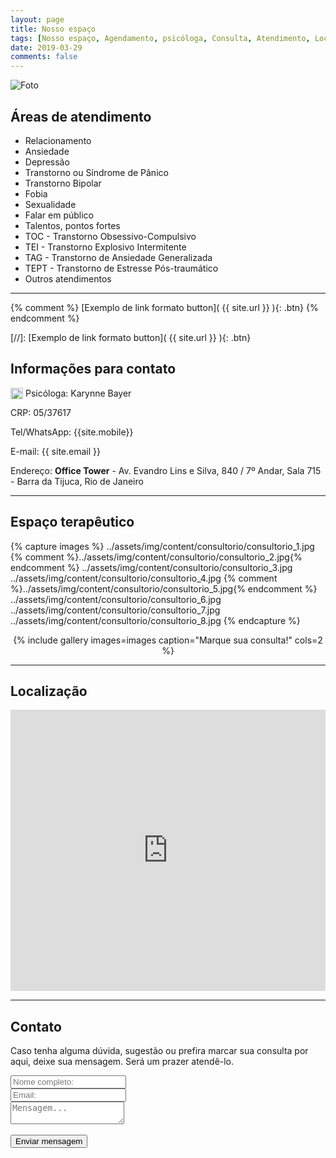 ```yaml
---
layout: page
title: Nosso espaço
tags: [Nosso espaço, Agendamento, psicóloga, Consulta, Atendimento, Localização]
date: 2019-03-29
comments: false
---
```


![Foto](../assets/img/content/consultorio/consultorio_1.jpg)  

## Áreas de atendimento

* Relacionamento
* Ansiedade
* Depressão
* Transtorno ou Síndrome de Pânico
* Transtorno Bipolar
* Fobia
* Sexualidade
* Falar em público
* Talentos, pontos fortes
* TOC - Transtorno Obsessivo-Compulsivo
* TEI - Transtorno Explosivo Intermitente
* TAG - Transtorno de Ansiedade Generalizada
* TEPT - Transtorno de Estresse Pós-traumático
* Outros atendimentos

---

{% comment %}
[Exemplo de link formato button]( {{ site.url }} ){: .btn}
{% endcomment %}

[//]: [Exemplo de link formato button]( {{ site.url }} ){: .btn}

## Informações para contato

<img style="width: 20px; height: 18px;float: left;" src="{{ site.url }}/favicon-psicologia-50x50.png">&nbsp;Psicóloga: Karynne Bayer

<i class="fas fa-brain fa-lg"></i> CRP: 05/37617

<i class="fab fa-whatsapp fa-lg"></i> Tel/WhatsApp: {{site.mobile}}

<i class="fas fa-envelope fa-lg"></i> E-mail: {{ site.email }}

<i class="fas fa-map-marker-alt fa-lg"></i> Endereço: **Office Tower** - Av. Evandro Lins e Silva, 840 / 7º Andar, Sala 715 - Barra da Tijuca, Rio de Janeiro

---

## Espaço terapêutico

{% capture images %}
    ../assets/img/content/consultorio/consultorio_1.jpg
    {% comment %}../assets/img/content/consultorio/consultorio_2.jpg{% endcomment %}
    ../assets/img/content/consultorio/consultorio_3.jpg
    ../assets/img/content/consultorio/consultorio_4.jpg
    {% comment %}../assets/img/content/consultorio/consultorio_5.jpg{% endcomment %}
    ../assets/img/content/consultorio/consultorio_6.jpg
    ../assets/img/content/consultorio/consultorio_7.jpg
    ../assets/img/content/consultorio/consultorio_8.jpg
{% endcapture %}
<div style="text-align: center;">{% include gallery images=images caption="Marque sua consulta!" cols=2 %}</div>

---

## Localização

<iframe src="https://www.google.com/maps/embed?pb=!1m18!1m12!1m3!1d486.36577377518364!2d-43.32650881377901!3d-23.003743731981494!2m3!1f0!2f0!3f0!3m2!1i1024!2i768!4f13.1!3m3!1m2!1s0x9bd0a6cce79395%3A0x187f417d257fc2b3!2sOffice+Tower!5e0!3m2!1spt-BR!2sbr!4v1554051902313!5m2!1spt-BR!2sbr" width="100%" height="450" frameborder="0" style="border:0" allowfullscreen></iframe>

---

## Contato

<p>Caso tenha alguma dúvida, sugestão ou prefira marcar sua consulta por aqui, deixe sua mensagem. Será um prazer atendê-lo.</p>

<form method="post" action="https://formspree.io/{{ site.email }}">
  <div class="row">
    <div class="6u 12u$(mobile)"><input type="text" name="Nome" placeholder="Nome completo: " /></div>
    <div class="6u$ 12u$(mobile)"><input type="text" name="Email" placeholder="Email: " /></div>
    <div class="12u$">
      <textarea name="Mensagem" placeholder="Mensagem..."></textarea>
    </div>
    <div class="12u$">
      <br>  
      <input class="btn_contact" type="submit" value="Enviar mensagem" />
    </div>
  </div>
</form>